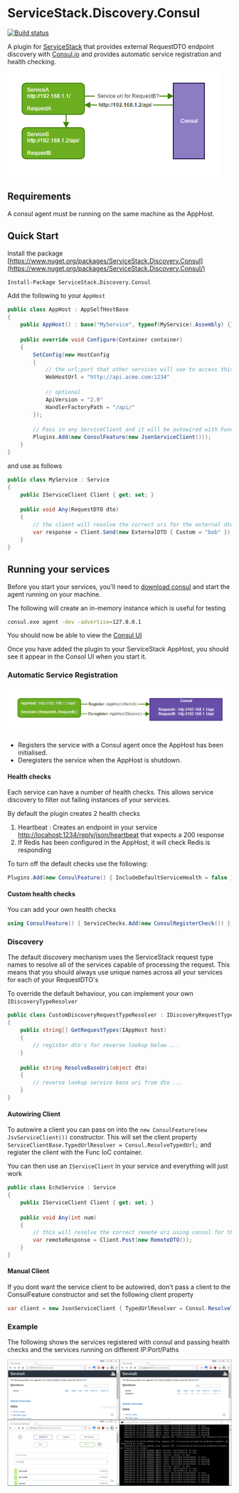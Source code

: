 # ServiceStack.Discovery.Consul 
[![Build status](https://ci.appveyor.com/api/projects/status/55830emag9ksyasf?svg=true)](https://ci.appveyor.com/project/wwwlicious/servicestack-discovery-consul)

A plugin for [ServiceStack](https://servicestack.net/) that provides external RequestDTO endpoint discovery with [Consul.io](http://consul.io) and provides automatic service registration and health checking.

![RequestDTO Service Discovery](assets/RequestDTOServiceDiscovery.png)

## Requirements

A consul agent must be running on the same machine as the AppHost.

## Quick Start

Install the package [https://www.nuget.org/packages/ServiceStack.Discovery.Consul](https://www.nuget.org/packages/ServiceStack.Discovery.Consul/)
```bash
Install-Package ServiceStack.Discovery.Consul
```
Add the following to your `AppHost`

```csharp
public class AppHost : AppSelfHostBase
{
    public AppHost() : base("MyService", typeof(MyService).Assembly) {}

    public override void Configure(Container container)
    {
        SetConfig(new HostConfig
        {
            // the url:port that other services will use to access this one
            WebHostUrl = "http://api.acme.com:1234"

            // optional
            ApiVersion = "2.0"
            HandlerFactoryPath = "/api/"
        });

        // Pass in any ServiceClient and it will be autowired with Func
        Plugins.Add(new ConsulFeature(new JsonServiceClient()));
    }
}
```
and use as follows
```csharp
public class MyService : Service
{
    public IServiceClient Client { get; set; }

    public void Any(RequestDTO dto)
    {
        // the client will resolve the correct uri for the external dto using consul
        var response = Client.Send(new ExternalDTO { Custom = "bob" });
    }
}
```
## Running your services

Before you start your services, you'll need to [download consul](https://www.consul.io/) and start the agent running on your machine.


The following will create an in-memory instance which is useful for testing

```bash
consul.exe agent -dev -advertise=127.0.0.1
```
You should now be able to view the [Consul UI](http://127.0.0.1:8500/ui)

Once you have added the plugin to your ServiceStack AppHost, you should see it appear
in the Consol UI when you start it.

### Automatic Service Registration

![Automatic Service Registration](assets/ServiceRegistration.png)

* Registers the service with a Consul agent once the AppHost has been initialised.
* Deregisters the service when the AppHost is shutdown.

#### Health checks

Each service can have a number of health checks. This allows service discovery to filter out failing instances of your services.

By default the plugin creates 2 health checks

1. Heartbeat : Creates an endpoint in your service [http://locahost:1234/reply/json/heartbeat](http://locahost:1234/reply/json/heartbeat) that expects a 200 response
2. If Redis has been configured in the AppHost, it will check Redis is responding

To turn off the default checks use the following:
```csharp
Plugins.Add(new ConsulFeature() { IncludeDefaultServiceHealth = false });
```
#### Custom health checks

You can add your own health checks

```csharp
using ConsulFeature() { ServiceChecks.Add(new ConsulRegisterCheck()) };
```
### Discovery

The default discovery mechanism uses the ServiceStack request type names to resolve all of the services capable of processing the request. This means that you should always use unique names across all your services for each of your RequestDTO's

To override the default behaviour, you can implement your own `IDiscoveryTypeResolver`

```csharp
public class CustomDiscoveryRequestTypeResolver : IDiscoveryRequestTypeResolver
{
    public string[] GetRequestTypes(IAppHost host)
    {
        // register dto's for reverse lookup below ...
    }

    public string ResolveBaseUri(object dto)
    {
        // reverse lookup service base uri from dto ...
    }
}
```

#### Autowiring Client


To autowire a client you can pass on into the `new ConsulFeature(new JsvServiceClient())` constructor. 
This will set the client property `ServiceClientBase.TypedUrlResolver = Consul.ResolveTypedUrl;` and register
the client with the Func IoC container.

You can then use an `IServiceClient` in your service and everything will just work 

```csharp
public class EchoService : Service
{
    public IServiceClient Client { get; set; }

    public void Any(int num)
    {
        // this will resolve the correct remote uri using consul for the external DTO
        var remoteResponse = Client.Post(new RemoteDTO());
    }
}
```
#### Manual Client

If you dont want the service client to be autowired, don't pass a client to the ConsulFeature constructor and set the following client property

```csharp
var client = new JsonServiceClient { TypedUrlResolver = Consul.ResolveTypedUrl };
```

### Example

The following shows the services registered with consul and passing health checks and the services running on different IP:Port/Paths

![Services](assets/Services.png)




